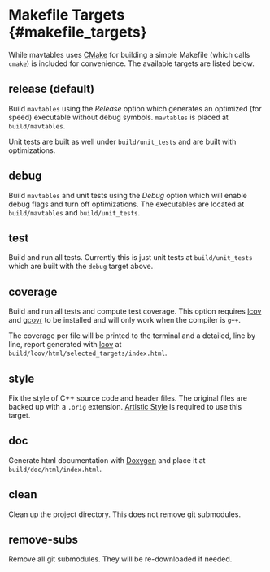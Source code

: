 Makefile Targets {#makefile_targets}
====================================

While mavtables uses [CMake](https://cmake.org/) for building a simple Makefile
(which calls `cmake`) is included for convenience.  The available targets are
listed below.


## release (default)

Build `mavtables` using the _Release_ option which generates an optimized (for
speed) executable without debug symbols.  `mavtables` is placed at
`build/mavtables`.

Unit tests are built as well under `build/unit_tests` and are built with
optimizations.


## debug

Build `mavtables` and unit tests using the _Debug_ option which will enable
debug flags and turn off optimizations.  The executables are located at
`build/mavtables` and `build/unit_tests`.


## test

Build and run all tests.  Currently this is just unit tests at
`build/unit_tests` which are built with the `debug` target above.


## coverage

Build and run all tests and compute test coverage.  This option requires
[lcov](http://ltp.sourceforge.net/coverage/lcov.php) and
[gcovr](http://gcovr.com/) to be installed and will only work when the compiler
is `g++`.

The coverage per file will be printed to the terminal and a detailed, line by
line, report generated with [lcov](http://ltp.sourceforge.net/coverage/lcov.php)
at `build/lcov/html/selected_targets/index.html`.


## style

Fix the style of C++ source code and header files.  The original files are
backed up with a `.orig` extension.  [Artistic
Style](http://astyle.sourceforge.net/) is required to use this target.


## doc

Generate html documentation with
[Doxygen](http://www.stack.nl/~dimitri/doxygen/) and place it at
`build/doc/html/index.html`.


## clean

Clean up the project directory.  This does not remove git submodules.


## remove-subs

Remove all git submodules.  They will be re-downloaded if needed.
